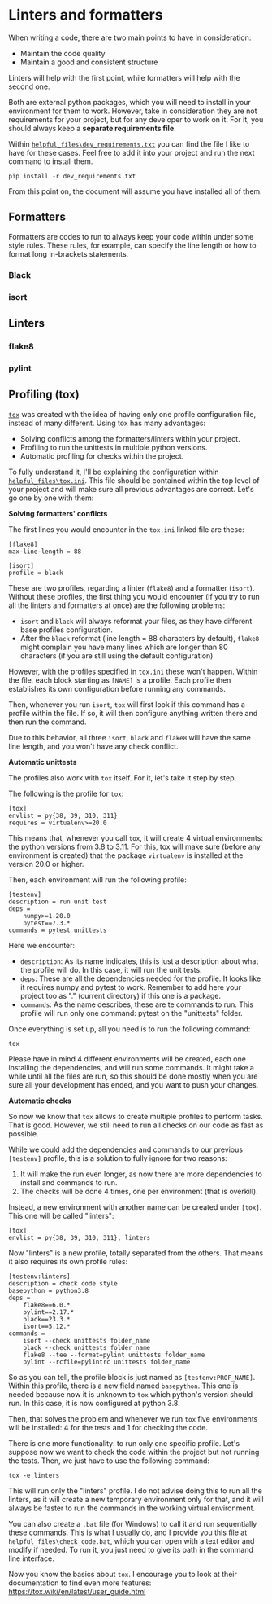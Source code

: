 # Linters and formatters

When writing a code, there are two main points to have in consideration:
- Maintain the code quality
- Maintain a good and consistent structure

Linters will help with the first point, while formatters will help with the second one.

Both are external python packages, which you will need to install in your environment for them to work.
However, take in consideration they are not requirements for your project, but for any developer to work on it.
For it, you should always keep a **separate requirements file**.

Within [`helpful_files\dev_requirements.txt`](../helpful_files/dev_requirements.txt) you can find the file I like to have for these cases.
Feel free to add it into your project and run the next command to install them.

```commandline
pip install -r dev_requirements.txt
```

From this point on, the document will assume you have installed all of them.

## Formatters
Formatters are codes to run to always keep your code within under some style rules.
These rules, for example, can specify the line length or how to format long in-brackets statements.

### Black

### isort

## Linters

### flake8

### pylint

## Profiling (tox)

[`tox`](https://tox.wiki/en/latest/index.html) was created with the idea of having only one profile configuration file, instead of many different.
Using tox has many advantages:
- Solving conflicts among the formatters/linters within your project.
- Profiling to run the unittests in multiple python versions.
- Automatic profiling for checks within the project.

To fully understand it, I'll be explaining the configuration within [`helpful_files\tox.ini`](../helpful_files/tox.ini).
This file should be contained within the top level of your project and will make sure all previous advantages are correct.
Let's go one by one with them:

**Solving formatters' conflicts**

The first lines you would encounter in the `tox.ini` linked file are these:

````commandline
[flake8]
max-line-length = 88

[isort]
profile = black
````

These are two profiles, regarding a linter (`flake8`) and a formatter (`isort`).
Without these profiles, the first thing you would encounter (if you try to run all the linters and formatters at once) are the following problems:
* `isort` and `black` will always reformat your files, as they have different base profiles configuration.
* After the `black` reformat (line length = 88 characters by default), `flake8` might complain you have many lines which are longer than 80 characters (if you are still using the default configuration)

However, with the profiles specified in `tox.ini` these won't happen.
Within the file, each block starting as `[NAME]` is a profile.
Each profile then establishes its own configuration before running any commands.

Then, whenever you run `isort`, `tox` will first look if this command has a profile within the file. 
If so, it will then configure anything written there and then run the command.

Due to this behavior, all three `isort`, `black` and `flake8` will have the same line length, and you won't have any check conflict.

**Automatic unittests**

The profiles also work with `tox` itself.
For it, let's take it step by step.

The following is the profile for `tox`:
```commandline
[tox]
envlist = py{38, 39, 310, 311}
requires = virtualenv>=20.0
```

This means that, whenever you call `tox`, it will create 4 virtual environments: the python versions from 3.8 to 3.11.
For this, tox will make sure (before any environment is created) that the package `virtualenv` is installed at the version 20.0 or higher.

Then, each environment will run the following profile:
```commandline
[testenv]
description = run unit test
deps = 
    numpy>=1.20.0
    pytest==7.3.*
commands = pytest unittests
```

Here we encounter:
* `description`: As its name indicates, this is just a description about what the profile will do. In this case, it will run the unit tests.
* `deps`: These are all the dependencies needed for the profile. It looks like it requires numpy and pytest to work. Remember to add here your project too as "." (current directory) if this one is a package.
* `commands`: As the name describes, these are te commands to run. This profile will run only one command: pytest on the "unittests" folder.

Once everything is set up, all you need is to run the following command:
```commandline
tox
```

Please have in mind 4 different environments will be created, each one installing the dependencies, and will run some commands.
It might take a while until all the files are run, so this should be done mostly when you are sure all your development has ended, and you want to push your changes.

**Automatic checks**

So now we know that `tox` allows to create multiple profiles to perform tasks.
That is good. However, we still need to run all checks on our code as fast as possible.

While we could add the dependencies and commands to our previous `[testenv]` profile, this is a solution to fully ignore for two reasons:
1. It will make the run even longer, as now there are more dependencies to install and commands to run.
2. The checks will be done 4 times, one per environment (that is overkill).

Instead, a new environment with another name can be created under `[tox]`. This one will be called "linters":
```commandline
[tox]
envlist = py{38, 39, 310, 311}, linters
```

Now "linters" is a new profile, totally separated from the others.
That means it also requires its own profile rules:

````commandline
[testenv:linters]
description = check code style
basepython = python3.8
deps =
    flake8==6.0.*
    pylint==2.17.*
    black==23.3.*
    isort==5.12.*
commands =
    isort --check unittests folder_name
    black --check unittests folder_name
    flake8 --tee --format=pylint unittests folder_name
    pylint --rcfile=pylintrc unittests folder_name
````

So as you can tell, the profile block is just named as `[testenv:PROF_NAME]`.
Within this profile, there is a new field named `basepython`.
This one is needed because now it is unknown to `tox` which python's version should run.
In this case, it is now configured at python 3.8.

Then, that solves the problem and whenever we run `tox` five environments will be installed: 4 for the tests and 1 for checking the code.

There is one more functionality: to run only one specific profile.
Let's suppose now we want to check the code within the project but not running the tests.
Then, we just have to use the following command:

```commandline
tox -e linters
```

This will run only the "linters" profile.
I do not advise doing this to run all the linters, as it will create a new temporary environment only for that, and it will always be faster to run the commands in the working virtual environment.

You can also create a `.bat` file (for Windows) to call it and run sequentially these commands.
This is what I usually do, and I provide you this file at `helpful_files\check_code.bat`, which you can open with a text editor and modify if needed.
To run it, you just need to give its path in the command line interface.

Now you know the basics about `tox`.
I encourage you to look at their documentation to find even more features:
<br>https://tox.wiki/en/latest/user_guide.html
